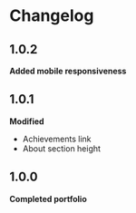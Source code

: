 # Changelog

## 1.0.2

**Added mobile responsiveness**

## 1.0.1

**Modified**

- Achievements link
- About section height

## 1.0.0

**Completed portfolio**

